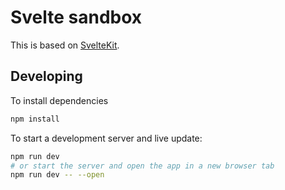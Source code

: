 # Svelte sandbox

This is based on [SvelteKit](https://kit.svelte.dev).

## Developing

To install dependencies 
```bash 
npm install
```

To start a development server and live update:
```bash
npm run dev
# or start the server and open the app in a new browser tab
npm run dev -- --open
```

